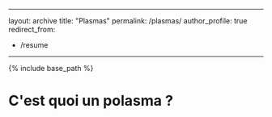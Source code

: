 
---
layout: archive
title: "Plasmas"
permalink: /plasmas/
author_profile: true
redirect_from:
  - /resume
---

{% include base_path %}

C'est quoi un polasma ?
======

